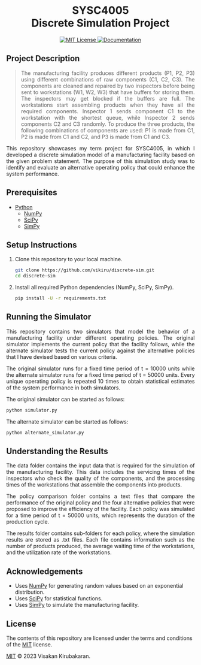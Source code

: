 <h1 align="center"> SYSC4005 <br> Discrete Simulation Project </h1>
<p align="center">
  <a href="https://github.com/vikiru/discrete-sim/blob/main/LICENSE">
    <img src="https://img.shields.io/badge/license-MIT-aqua" alt="MIT License"/>
  </a>
  <a href="https://vikiru.github.io/discrete-sim/">
    <img src="https://img.shields.io/badge/documentation-docs-orange" alt="Documentation"/>
  </a>
</p>

## Project Description

<blockquote align="justify">
The manufacturing facility produces different products (P1, P2, P3) using different combinations of raw components (C1, C2, C3). The components are cleaned and repaired by two inspectors before being sent to workstations (W1, W2, W3) that have buffers for storing them. The inspectors may get blocked if the buffers are full. The workstations start assembling products when they have all the required components. Inspector 1 sends component C1 to the workstation with the shortest queue, while Inspector 2 sends components C2 and C3 randomly. To produce the three products, the following combinations of components are used: P1 is made from C1, P2 is made from C1 and C2, and P3 is made from C1 and C3.
</blockquote>

<p align="justify">
This repository showcases my term project for SYSC4005, in which I developed a discrete simulation model of a manufacturing facility based on the given problem statement. The purpose of this simulation study was to identify and evaluate an alternative operating policy that could enhance the system performance.
</p>

## Prerequisites

- [Python](https://www.python.org/downloads/)
  - [NumPy](https://numpy.org/install/)
  - [SciPy](https://scipy.org/install/)
  - [SimPy](https://pypi.org/project/simpy/)

## Setup Instructions

1. Clone this repository to your local machine.

   ```bash
   git clone https://github.com/vikiru/discrete-sim.git
   cd discrete-sim
   ```

2. Install all required Python dependencies (NumPy, SciPy, SimPy).

   ```bash
   pip install -U -r requirements.txt
   ```

## Running the Simulator

<p align="justify">
This repository contains two simulators that model the behavior of a manufacturing facility under different operating policies. The original simulator implements the current policy that the facility follows, while the alternate simulator tests the current policy against the alternative policies that I have devised based on various criteria.
</p>

<p align="justify">
The original simulator runs for a fixed time period of t = 10000 units while the alternate simulator runs for a fixed time period of t = 50000 units. Every unique operating policy is repeated 10 times to obtain statistical estimates of the system performance in both simulators.
</p>

The original simulator can be started as follows:

```bash
python simulator.py
```

The alternate simulator can be started as follows:

```bash
python alternate_simulator.py
```

## Understanding the Results

<p align="justify">
The data folder contains the input data that is required for the simulation of the manufacturing facility. This data includes the servicing times of the inspectors who check the quality of the components, and the processing times of the workstations that assemble the components into products.
</p>

<p align="justify">
The policy comparison folder contains a text files that compare the performance of the original policy and the four alternative policies that were proposed to improve the efficiency of the facility. Each policy was simulated for a time period of t = 50000 units, which represents the duration of the production cycle.
</p>

<p align="justify">
The results folder contains sub-folders for each policy, where the simulation results are stored as .txt files. Each file contains information such as the number of products produced, the average waiting time of the workstations, and the utilization rate of the workstations.
</p>

## Acknowledgements

- Uses [NumPy](https://numpy.org/) for generating random values based on an exponential distribution.
- Uses [SciPy](https://scipy.org/) for statistical functions.
- Uses [SimPy](https://simpy.readthedocs.io/en/latest/) to simulate the manufacturing facility.

## License

The contents of this repository are licensed under the terms and conditions of the [MIT](https://choosealicense.com/licenses/mit/) license.

[MIT](LICENSE) © 2023 Visakan Kirubakaran.
